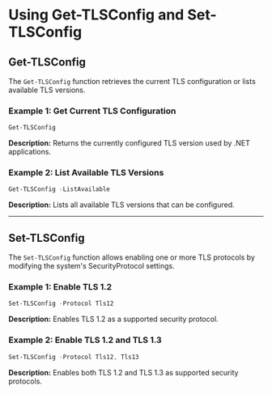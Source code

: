 ﻿# Using Get-TLSConfig and Set-TLSConfig

## Get-TLSConfig

The `Get-TLSConfig` function retrieves the current TLS configuration or lists available TLS versions.

### Example 1: Get Current TLS Configuration

```powershell
Get-TLSConfig
```

**Description:** Returns the currently configured TLS version used by .NET applications.

### Example 2: List Available TLS Versions

```powershell
Get-TLSConfig -ListAvailable
```

**Description:** Lists all available TLS versions that can be configured.

---

## Set-TLSConfig

The `Set-TLSConfig` function allows enabling one or more TLS protocols by modifying the system's SecurityProtocol settings.

### Example 1: Enable TLS 1.2

```powershell
Set-TLSConfig -Protocol Tls12
```

**Description:** Enables TLS 1.2 as a supported security protocol.

### Example 2: Enable TLS 1.2 and TLS 1.3

```powershell
Set-TLSConfig -Protocol Tls12, Tls13
```

**Description:** Enables both TLS 1.2 and TLS 1.3 as supported security protocols.
